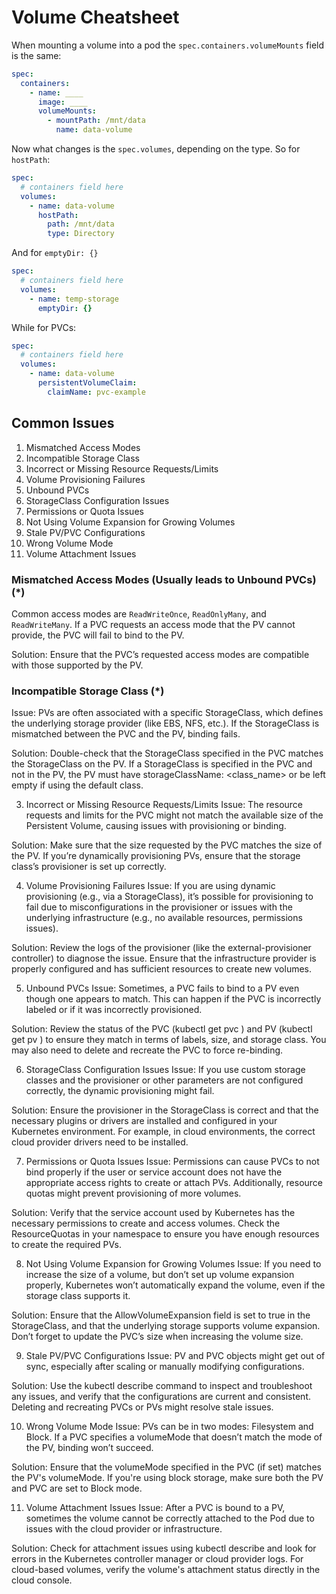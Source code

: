 # Volume Cheatsheet

When mounting a volume into a pod the `spec.containers.volumeMounts`
field is the same:

```yaml
spec:
  containers:
    - name: ____
      image: ____
      volumeMounts:
        - mountPath: /mnt/data
          name: data-volume
```

Now what changes is the `spec.volumes`, depending on the type. So for `hostPath`:

```yaml
spec:
  # containers field here
  volumes:
    - name: data-volume
      hostPath:
        path: /mnt/data
        type: Directory
```

And for `emptyDir: {}`

```yaml
spec:
  # containers field here
  volumes:
    - name: temp-storage
      emptyDir: {}
```

While for PVCs:

```yaml
spec:
  # containers field here
  volumes:
    - name: data-volume
      persistentVolumeClaim:
        claimName: pvc-example
```

## Common Issues

1. Mismatched Access Modes
2. Incompatible Storage Class
3. Incorrect or Missing Resource Requests/Limits
4. Volume Provisioning Failures
5. Unbound PVCs
6. StorageClass Configuration Issues
7. Permissions or Quota Issues
8. Not Using Volume Expansion for Growing Volumes
9. Stale PV/PVC Configurations
10. Wrong Volume Mode
11. Volume Attachment Issues

### Mismatched Access Modes (Usually leads to Unbound PVCs) (*)

Common access modes are `ReadWriteOnce`, `ReadOnlyMany`, and `ReadWriteMany`.
If a PVC requests an access mode that the PV cannot provide, the PVC will fail
to bind to the PV.

Solution: Ensure that the PVC’s requested access modes are compatible with
those supported by the PV.

### Incompatible Storage Class (*)

Issue: PVs are often associated with a specific StorageClass, which defines the
underlying storage provider (like EBS, NFS, etc.). If the StorageClass is
mismatched between the PVC and the PV, binding fails.

Solution: Double-check that the StorageClass specified in the PVC matches the
StorageClass on the PV. If a StorageClass is specified in the PVC and not in the
PV, the PV must have storageClassName: <class_name> or be left empty if using
the default class.

3. Incorrect or Missing Resource Requests/Limits
Issue: The resource requests and limits for the PVC might not match the available size of the Persistent Volume, causing issues with provisioning or binding.

Solution: Make sure that the size requested by the PVC matches the size of the PV. If you’re dynamically provisioning PVs, ensure that the storage class’s provisioner is set up correctly.

4. Volume Provisioning Failures
Issue: If you are using dynamic provisioning (e.g., via a StorageClass), it’s possible for provisioning to fail due to misconfigurations in the provisioner or issues with the underlying infrastructure (e.g., no available resources, permissions issues).

Solution: Review the logs of the provisioner (like the external-provisioner controller) to diagnose the issue. Ensure that the infrastructure provider is properly configured and has sufficient resources to create new volumes.

5. Unbound PVCs
Issue: Sometimes, a PVC fails to bind to a PV even though one appears to match. This can happen if the PVC is incorrectly labeled or if it was incorrectly provisioned.

Solution: Review the status of the PVC (kubectl get pvc <name>) and PV (kubectl get pv <name>) to ensure they match in terms of labels, size, and storage class. You may also need to delete and recreate the PVC to force re-binding.

6. StorageClass Configuration Issues
Issue: If you use custom storage classes and the provisioner or other parameters are not configured correctly, the dynamic provisioning might fail.

Solution: Ensure the provisioner in the StorageClass is correct and that the necessary plugins or drivers are installed and configured in your Kubernetes environment. For example, in cloud environments, the correct cloud provider drivers need to be installed.

7. Permissions or Quota Issues
Issue: Permissions can cause PVCs to not bind properly if the user or service account does not have the appropriate access rights to create or attach PVs. Additionally, resource quotas might prevent provisioning of more volumes.

Solution: Verify that the service account used by Kubernetes has the necessary permissions to create and access volumes. Check the ResourceQuotas in your namespace to ensure you have enough resources to create the required PVs.

8. Not Using Volume Expansion for Growing Volumes
Issue: If you need to increase the size of a volume, but don’t set up volume expansion properly, Kubernetes won’t automatically expand the volume, even if the storage class supports it.

Solution: Ensure that the AllowVolumeExpansion field is set to true in the StorageClass, and that the underlying storage supports volume expansion. Don’t forget to update the PVC’s size when increasing the volume size.

9. Stale PV/PVC Configurations
Issue: PV and PVC objects might get out of sync, especially after scaling or manually modifying configurations.

Solution: Use the kubectl describe command to inspect and troubleshoot any issues, and verify that the configurations are current and consistent. Deleting and recreating PVCs or PVs might resolve stale issues.

10. Wrong Volume Mode
Issue: PVs can be in two modes: Filesystem and Block. If a PVC specifies a volumeMode that doesn’t match the mode of the PV, binding won’t succeed.

Solution: Ensure that the volumeMode specified in the PVC (if set) matches the PV's volumeMode. If you're using block storage, make sure both the PV and PVC are set to Block mode.

11. Volume Attachment Issues
Issue: After a PVC is bound to a PV, sometimes the volume cannot be correctly attached to the Pod due to issues with the cloud provider or infrastructure.

Solution: Check for attachment issues using kubectl describe and look for errors in the Kubernetes controller manager or cloud provider logs. For cloud-based volumes, verify the volume's attachment status directly in the cloud console.
